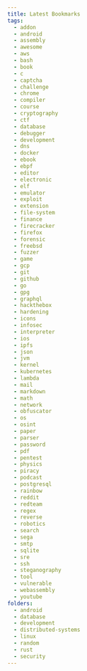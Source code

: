 ```yaml
---
title: Latest Bookmarks
tags:
  - addon
  - android
  - assembly
  - awesome
  - aws
  - bash
  - book
  - c
  - captcha
  - challenge
  - chrome
  - compiler
  - course
  - cryptography
  - ctf
  - database
  - debugger
  - development
  - dns
  - docker
  - ebook
  - ebpf
  - editor
  - electronic
  - elf
  - emulator
  - exploit
  - extension
  - file-system
  - finance
  - firecracker
  - firefox
  - forensic
  - freebsd
  - fuzzer
  - game
  - gcp
  - git
  - github
  - go
  - gpg
  - graphql
  - hackthebox
  - hardening
  - icons
  - infosec
  - interpreter
  - ios
  - ipfs
  - json
  - jvm
  - kernel
  - kubernetes
  - lambda
  - mail
  - markdown
  - math
  - network
  - obfuscator
  - os
  - osint
  - paper
  - parser
  - password
  - pdf
  - pentest
  - physics
  - piracy
  - podcast
  - postgresql
  - rainbow
  - reddit
  - redteam
  - regex
  - reverse
  - robotics
  - search
  - sega
  - smtp
  - sqlite
  - sre
  - ssh
  - steganography
  - tool
  - vulnerable
  - webassembly
  - youtube
folders:
  - android
  - database
  - development
  - distributed-systems
  - linux
  - random
  - rust
  - security
---
```


